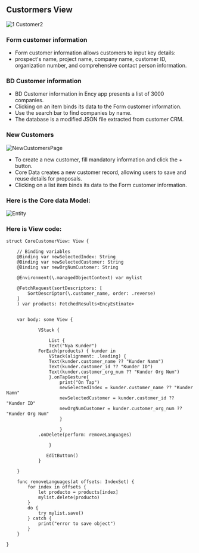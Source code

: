 ## Custormers View

![1 Customer2](https://github.com/markrenaud/FilePicker/assets/7523384/2b10e700-8496-4b28-9f15-db1bc509b2b7)

### Form customer information
- Form customer information allows customers to input key details: 
- prospect's name, project name, company name, customer ID, organization number, and comprehensive contact person information.

### BD Customer information
- BD Customer information in Ency app presents a list of 3000 companies. 
- Clicking on an item binds its data to the Form customer information. 
- Use the search bar to find companies by name. 
- The database is a modified JSON file extracted from customer CRM.

### New Customers
![NewCustomersPage](https://github.com/AlvarArias/Ency-App-/assets/7523384/11feae19-b98e-4ba2-927b-e5a71a70cca0)

- To create a new customer, fill mandatory information and click the + button. 
- Core Data creates a new customer record, allowing users to save and reuse details for proposals. 
- Clicking on a list item binds its data to the Form customer information.

### Here is the Core data Model:
![Entity](https://github.com/AlvarArias/Ency-App-/assets/7523384/be9fbdeb-4517-464c-b08d-8b33883312d8)


### Here is View code:

```
struct CoreCustomerView: View {
    
    // Binding variables
    @Binding var newSelectedIndex: String
    @Binding var newSelectedCustomer: String
    @Binding var newOrgNumCustomer: String
    
    @Environment(\.managedObjectContext) var mylist
    
    @FetchRequest(sortDescriptors: [
        SortDescriptor(\.customer_name, order: .reverse)
    ]
    ) var products: FetchedResults<EncyEstimate>
    
    
    var body: some View {
   
            VStack {
            
                List {
                Text("Nya Kunder")
            ForEach(products) { kunder in
                VStack(alignment: .leading) {
                Text(kunder.customer_name ?? "Kunder Namn")
                Text(kunder.customer_id ?? "Kunder ID")
                Text(kunder.customer_org_num ?? "Kunder Org Num")
                }.onTapGesture{
                    print("On Tap")
                    newSelectedIndex = kunder.customer_name ?? "Kunder Namn"
                    newSelectedCustomer = kunder.customer_id ?? "Kunder ID"
                    newOrgNumCustomer = kunder.customer_org_num ?? "Kunder Org Num"
                    }
                
                    }
            .onDelete(perform: removeLanguages)
                    
                }
   
               EditButton()
            }
    
    }
    
    func removeLanguages(at offsets: IndexSet) {
        for index in offsets {
            let producto = products[index]
            mylist.delete(producto)
        }
        do {
            try mylist.save()
        } catch {
            print("error to save object")
        }
    }
    
}
```
